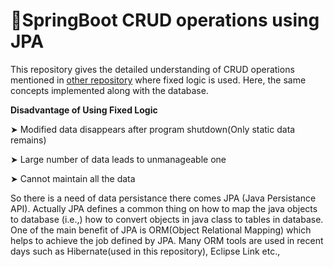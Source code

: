 # 🍃SpringBoot CRUD operations using JPA

This repository gives the detailed understanding of CRUD operations mentioned in <a href="https://github.com/yokeshkumar7105/springboot_CRUD-fixedLogic">other repository</a> where fixed logic is used. Here, the same concepts implemented along with the database.

**Disadvantage of Using Fixed Logic**

➤ Modified data disappears after program shutdown(Only static data remains)

➤ Large number of data leads to unmanageable one

➤ Cannot maintain all the data 

So there is a need of data persistance there comes JPA (Java Persistance API). Actually JPA defines a common thing on how to map the java objects to database (i.e.,) how to convert objects in java class to tables in database. One of the main benefit of JPA is ORM(Object Relational Mapping) which helps to achieve the job defined by JPA. Many ORM tools are used in recent days such as Hibernate(used in this repository), Eclipse Link etc.,

